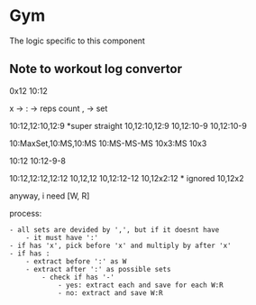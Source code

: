 # Gym
The logic specific to this component



## Note to workout log convertor

0x12
10:12

x -> 
: -> reps count
, -> set


10:12,12:10,12:9	*super straight
10,12:10,12:9
10,12:10-9
10,12:10-9


10:MaxSet,10:MS,10:MS
10:MS-MS-MS
10x3:MS
10x3

10:12
10:12-9-8

10:12,12:12,12:12
10,12,12
10,12:12-12
10,12x2:12 		* ignored
10,12x2


anyway, i need [W, R]

process:
```
- all sets are devided by ',', but if it doesnt have
	- it must have ':'
- if has 'x', pick before 'x' and multiply by after 'x'
- if has :
	- extract before ':' as W
	- extract after ':' as possible sets
		- check if has '-'
			- yes: extract each and save for each W:R
			- no: extract and save W:R
```